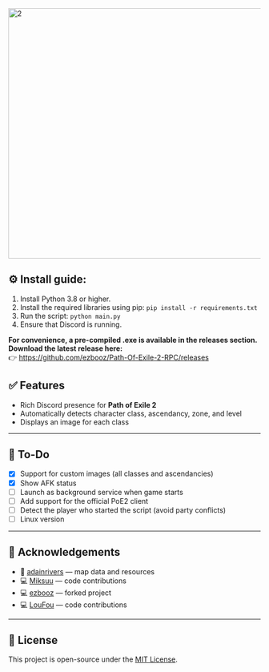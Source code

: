 <img width="800" height="500" alt="2" src="https://github.com/user-attachments/assets/30d06f66-797b-4c52-9895-344c42ecadff" />



## ⚙️ Install guide:
1. Install Python 3.8 or higher.
2. Install the required libraries using pip: `pip install -r requirements.txt`
3. Run the script: `python main.py`
4. Ensure that Discord is running.

**For convenience, a pre-compiled .exe is available in the releases section.  
Download the latest release here:**  
👉 https://github.com/ezbooz/Path-Of-Exile-2-RPC/releases

## ✅ Features

- Rich Discord presence for **Path of Exile 2**
- Automatically detects character class, ascendancy, zone, and level
- Displays an image for each class

---

## 🔧 To-Do

- [x] Support for custom images (all classes and ascendancies)
- [x] Show AFK status
- [ ] Launch as background service when game starts
- [ ] Add support for the official PoE2 client
- [ ] Detect the player who started the script (avoid party conflicts)
- [ ] Linux version

---


## 🙏 Acknowledgements

- 💾 [adainrivers](https://github.com/adainrivers/poe2-data) — map data and resources  
- 💻 [Miksuu](https://github.com/Miksuu) — code contributions
- 💻 [ezbooz](https://github.com/ezbooz) — forked project
- 💻 [LouFou](https://github.com/ioufou) — code contributions

---

## 📎 License

This project is open-source under the [MIT License](LICENSE).
